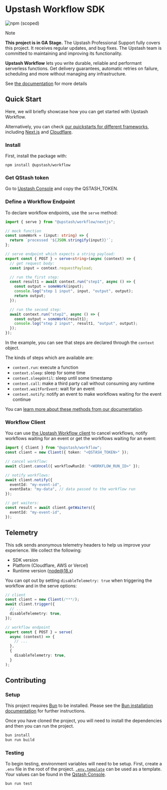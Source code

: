 # Upstash Workflow SDK

![npm (scoped)](https://img.shields.io/npm/v/@upstash/workflow)

> [!NOTE]  
> **This project is in GA Stage.**
> The Upstash Professional Support fully covers this project. It receives regular updates, and bug fixes.
> The Upstash team is committed to maintaining and improving its functionality.

**Upstash Workflow** lets you write durable, reliable and performant serverless functions. Get delivery guarantees, automatic retries on failure, scheduling and more without managing any infrastructure.

See [the documentation](https://upstash.com/docs/workflow/getstarted) for more details

## Quick Start

Here, we will briefly showcase how you can get started with Upstash Workflow.

Alternatively, you can check [our quickstarts for different frameworks](https://upstash.com/docs/workflow/quickstarts/platforms), including [Next.js](https://upstash.com/docs/qstash/workflow/quickstarts/vercel-nextjs) and [Cloudflare](https://upstash.com/docs/workflow/quickstarts/cloudflare-workers).

### Install

First, install the package with:

```
npm install @upstash/workflow
```

### Get QStash token

Go to [Upstash Console](https://console.upstash.com/qstash) and copy the QSTASH_TOKEN.

### Define a Workflow Endpoint

To declare workflow endpoints, use the `serve` method:

```ts
import { serve } from "@upstash/workflow/nextjs";

// mock function
const someWork = (input: string) => {
  return `processed '${JSON.stringify(input)}'`;
};

// serve endpoint which expects a string payload:
export const { POST } = serve<string>(async (context) => {
  // get request body:
  const input = context.requestPayload;

  // run the first step:
  const result1 = await context.run("step1", async () => {
    const output = someWork(input);
    console.log("step 1 input", input, "output", output);
    return output;
  });

  // run the second step:
  await context.run("step2", async () => {
    const output = someWork(result1);
    console.log("step 2 input", result1, "output", output);
  });
});
```

In the example, you can see that steps are declared through the `context` object.

The kinds of steps which are available are:

- `context.run`: execute a function
- `context.sleep`: sleep for some time
- `context.sleepUntil`: sleep until some timestamp
- `context.call`: make a third party call without consuming any runtime
- `context.waitForEvent`: wait for an event
- `context.notify`: notify an event to make workflows waiting for the event continue

You can [learn more about these methods from our documentation](https://upstash.com/docs/workflow/basics/context).

### Workflow Client

You can use [the Upstash Workflow client](https://upstash.com/docs/workflow/basics/client) to cancel workflows, notify workflows
waiting for an event or get the workflows waiting for an event:

```ts
import { Client } from "@upstash/workflow";
const client = new Client({ token: "<QSTASH_TOKEN>" });

// cancel workflow:
await client.cancel({ workflowRunId: "<WORKFLOW_RUN_ID>" });

// notify workflows:
await client.notify({
  eventId: "my-event-id",
  eventData: "my-data", // data passed to the workflow run
});

// get waiters:
const result = await client.getWaiters({
  eventId: "my-event-id",
});
```

## Telemetry

This sdk sends anonymous telemetry headers to help us improve your experience.
We collect the following:

- SDK version
- Platform (Cloudflare, AWS or Vercel)
- Runtime version (node@18.x)

You can opt out by setting `disableTelemetry: true` when triggering the workflow and in the serve options:

```ts
// client
const client = new Client(/***/);
await client.trigger({
  // ...
  disableTelemetry: true,
});

// workflow endpoint
export const { POST } = serve(
  async (context) => {
    // ...
  },
  {
    disableTelemetry: true,
  }
);
```

## Contributing

### Setup

This project requires [Bun](https://bun.sh/) to be installed. Please see the [Bun installation documentation](https://bun.sh/docs/installation) for further instructions.

Once you have cloned the project, you will need to install the dependencies and then you can run the project.

```sh
bun install
bun run build
```

### Testing

To begin testing, environment variables will need to be setup. First, create a `.env` file in the root of the project. [`.env.template`](/.env.template) can be used as a template. Your values can be found in the [Qstash Console](https://console.upstash.com/qstash).

```sh
bun run test
```
